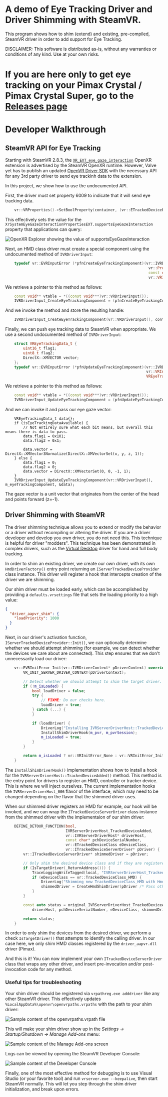 # A demo of Eye Tracking Driver and Driver Shimming with SteamVR.

This program shows how to shim (extend) and existing, pre-compiled, SteamVR driver in order to add support for Eye Tracking.

DISCLAIMER: This software is distributed as-is, without any warranties or conditions of any kind. Use at your own risks.

# If you are here only to get eye tracking on your Pimax Crystal / Pimax Crystal Super, go to the [Releases page](https://github.com/mbucchia/Pimax-EyeTracker-SteamVR/releases)

# Developer Walkthrough

## SteamVR API for Eye Tracking

Starting with SteamVR 2.8.3, the [`XR_EXT_eye_gaze_interaction`](https://registry.khronos.org/OpenXR/specs/1.0/man/html/XR_EXT_eye_gaze_interaction.html) OpenXR extension is advertised by the SteamVR OpenXR runtime. However, Valve yet has to publish an updated [OpenVR Driver SDK](https://github.com/ValveSoftware/openvr/tree/master/headers) with the necessary API for any 3rd party driver to send eye trackinh data to the extension.

In this project, we show how to use the undocumented API.

First, the driver must set property 6009 to indicate that it will send eye tracking data.

```cpp
    vr::VRProperties()->SetBoolProperty(container, (vr::ETrackedDeviceProperty)6009, true);
```

This effectively sets the value for the `XrSystemEyeGazeInteractionPropertiesEXT.supportsEyeGazeInteraction` property that applications can query:

![OpenXR Explorer showing the value of supportsEyeGazeInteraction](images/openxr-explorer.png)

Next, an HMD class driver must create a special component using the undocumented method of `IVRDriverInput`:

```cpp
    typedef vr::EVRInputError (*pfnCreateEyeTrackingComponent)(vr::IVRDriverInput* driverInput,
                                                                vr::PropertyContainerHandle_t ulContainer,
                                                                const char* pchName,
                                                                vr::VRInputComponentHandle_t* pHandle);
```

We retrieve a pointer to this method as follows:

```cpp
    const void** vtable = *((const void***)vr::VRDriverInput());
    IVRDriverInput_CreateEyeTrackingComponent = (pfnCreateEyeTrackingComponent)vtable[0x48 / 8];
```

And we invoke the method and store the resulting handle:

```cpp
    IVRDriverInput_CreateEyeTrackingComponent(vr::VRDriverInput(), container, "/eyetracking", &m_eyeTrackingComponent);
```

Finally, we can push eye tracking data to SteamVR when appropriate. We use a second undocumented method of `IVRDriverInput`:

```cpp
    struct VREyeTrackingData_t {
        uint16_t flag1;
        uint8_t flag2;
        DirectX::XMVECTOR vector;
    };
    typedef vr::EVRInputError (*pfnUpdateEyeTrackingComponent)(vr::IVRDriverInput* driverInput,
                                                               vr::VRInputComponentHandle_t ulComponent,
                                                               VREyeTrackingData_t* data);
```

We retrieve a pointer to this method as follows:

```cpp
    const void** vtable = *((const void***)vr::VRDriverInput());
    IVRDriverInput_UpdateEyeTrackingComponent = (pfnUpdateEyeTrackingComponent)vtable[0x50 / 8];
```

And we can invoke it and pass our eye gaze vector:

```
    VREyeTrackingData_t data{};
    if (isEyeTrackingDataAvailable) {
        // Not entirely sure what each bit means, but overall this means there is data to pass.
        data.flag1 = 0x101;
        data.flag2 = 0x1;

        data.vector = DirectX::XMVector3Normalize(DirectX::XMVectorSet(x, y, z, 1));
    } else {
        data.flag1 = 0;
        data.flag2 = 0;
        data.vector = DirectX::XMVectorSet(0, 0, -1, 1);
    }
    IVRDriverInput_UpdateEyeTrackingComponent(vr::VRDriverInput(), m_eyeTrackingComponent, &data);
```

The gaze vector is a unit vector that originates from the center of the head and points forward (z=-1).

## Driver Shimming with SteamVR

The driver shimming technique allows you to extend or modify the behavior or a driver without recompiling or altering the driver. If you are a driver developer and develop you own driver, you do not need this. This technique is helpful for driver "modders". This technique has been demonstrated in complex drivers, such as the [Virtual Desktop](https://www.vrdesktop.net/) driver for hand and full body tracking.

In order to shim an existing driver, we create our own driver, with its own `HmdDriverFactory()` entry point returning an `IServerTrackedDeviceProvider` class instance. This driver will register a hook that intercepts creation of the driver we are shimming.

Our shim driver must be loaded early, which can be accomplished by providing a `defaults.vrsettings` file that sets the loading priority to a high value:

```json
{
  "driver_aapvr_shim": {
    "loadPriority": 1000
  }
}
```

Next, in our driver's activation function, `IServerTrackedDeviceProvider::Init()`, we can optionally determine whether we should attempt shimming (for example, we can detect whether the devices we care about are connected). This step ensures that we don't unnecessarily load our driver:

```cpp
    vr::EVRInitError Init(vr::IVRDriverContext* pDriverContext) override {
        VR_INIT_SERVER_DRIVER_CONTEXT(pDriverContext);

        // Detect whether we should attempt to shim the target driver.
        if (!m_isLoaded) {
            bool loadDriver = false;
            try {
                // FIXME: Do our checks here.
                loadDriver = true;
            } catch (...) {
            }

            if (loadDriver) {
                DriverLog("Installing IVRServerDriverHost::TrackedDeviceAdded hook");
                InstallShimDriverHook(m_pvr, m_pvrSession);
                m_isLoaded = true;
            }
        }

        return m_isLoaded ? vr::VRInitError_None : vr::VRInitError_Init_HmdNotFound;
    }
```

The `InstallShimDriverHook()` implementation shows how to install a hook for the `IVRServerDriverHost::TrackedDeviceAdded()` method. This method is the entry point for drivers to register an HMD, controller or tracker device. This is where we will inject ourselves. The current implementation hooks the `IVRServerDriverHost_006` flavor of the interface, which may need to be changed depending on the flavor that the shimmed driver uses.

When our shimmed driver registers an HMD for example, our hook will be invoked, and we can wrap the `ITrackedDeviceServerDriver` class instance from the shimmed driver with the implementaion of our shim driver:

```cpp
    DEFINE_DETOUR_FUNCTION(bool,
                           IVRServerDriverHost_TrackedDeviceAdded,
                           vr::IVRServerDriverHost* driverHost,
                           const char* pchDeviceSerialNumber,
                           vr::ETrackedDeviceClass eDeviceClass,
                           vr::ITrackedDeviceServerDriver* pDriver) {
        vr::ITrackedDeviceServerDriver* shimmedDriver = pDriver;

        // Only shim the desired device class and if they are registered by the target driver.
        if (IsTargetDriver(_ReturnAddress())) {
            TraceLoggingWriteTagged(local, "IVRServerDriverHost_TrackedDeviceAdded", TLArg(true, "IsTargetDriver"));
            if (eDeviceClass == vr::TrackedDeviceClass_HMD) {
                DriverLog("Shimming new TrackedDeviceClass_HMD with HmdShimDriver");
                shimmedDriver = CreateHmdShimDriver(pDriver /* Pass other useful parameters here */);
            }
        }

        const auto status = original_IVRServerDriverHost_TrackedDeviceAdded(
            driverHost, pchDeviceSerialNumber, eDeviceClass, shimmedDriver);

        return status;
    }
```

In order to only shim the devices from the desired driver, we perform a check `IsTargetDriver()` that attempts to identify the calling driver. In our case here, we only shim HMD classes registered by the `driver_aapvr.dll` driver (Pimax).

And this is it! You can now implement your own `ITrackedDeviceServerDriver` class that wraps any other driver, and insert pre-invocation and/or post-invocation code for any method.

### Useful tips for troubleshooting

Your shim driver should be registered via `vrpathreg.exe adddriver` like any other SteamVR driver. This effectively updates `%LocalAppData%\openvr\openvrpaths.vrpaths` with the path to your shim driver:

![Sample content of the openvrpaths.vrpath file](images/openvrpaths.png)

This will make your shim driver show up in the _Settings -> Startup/Shutdown -> Manage Add-ons_ menu:

![Sample content of the Manage Add-ons screen](images/steamvr-addons.png)

Logs can be viewed by opening the SteamVR Developer Console:

![Sample content of the Developer Console](images/steamvr-console.png)

Finally, one of the most effective method for debugging is to use Visual Studio (or your favorite tool) and run `vrserver.exe --keepalive`, then start SteamVR normally. This will let you step through the shim driver initialization, and break upon errors.
